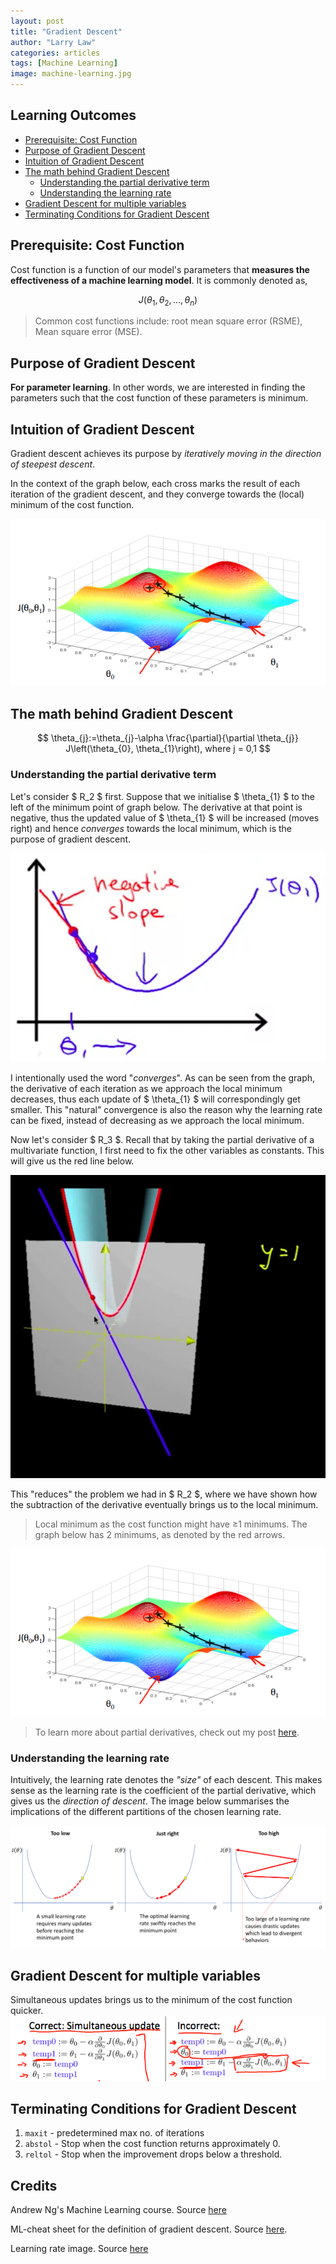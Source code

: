 ```yaml
---
layout: post
title: "Gradient Descent"
author: "Larry Law"
categories: articles
tags: [Machine Learning]
image: machine-learning.jpg
---
```

<!-- omit in toc -->
## Learning Outcomes
- [Prerequisite: Cost Function](#prerequisite-cost-function)
- [Purpose of Gradient Descent](#purpose-of-gradient-descent)
- [Intuition of Gradient Descent](#intuition-of-gradient-descent)
- [The math behind Gradient Descent](#the-math-behind-gradient-descent)
  - [Understanding the partial derivative term](#understanding-the-partial-derivative-term)
  - [Understanding the learning rate](#understanding-the-learning-rate)
- [Gradient Descent for multiple variables](#gradient-descent-for-multiple-variables)
- [Terminating Conditions for Gradient Descent](#terminating-conditions-for-gradient-descent)

## Prerequisite: Cost Function
Cost function is a function of our model's parameters that **measures the effectiveness of a machine learning model**. It is commonly denoted as,

$$ J(\theta_1, \theta_2, ..., \theta_n) $$

> Common cost functions include: root mean square error (RSME), Mean square error (MSE). 

## Purpose of Gradient Descent
**For parameter learning**. In other words, we are interested in finding the parameters such that the cost function of these parameters is minimum. 

## Intuition of Gradient Descent
Gradient descent achieves its purpose by _iteratively moving in the direction of steepest descent_.

In the context of the graph below, each cross marks the result of each iteration of the gradient descent, and they converge towards the (local) minimum of the cost function. 

![Gradient Descent](/assets/img/2019-12-09-gradient-descent/gradient-descent-3d.jpg)

## The math behind Gradient Descent

$$
\theta_{j}:=\theta_{j}-\alpha \frac{\partial}{\partial \theta_{j}} J\left(\theta_{0}, \theta_{1}\right), where j = 0,1
$$

### Understanding the partial derivative term
Let's consider \$ R_2 \$ first. Suppose that we initialise \$ \theta_{1} \$ to the left of the minimum point of graph below. The derivative at that point is negative, thus the updated value of \$ \theta_{1} \$ will be increased (moves right) and hence _converges_ towards the local minimum, which is the purpose of gradient descent.

![Gradient Descent](/assets/img/2019-12-09-gradient-descent/gradient-descent-2d.jpg)

I intentionally used the word "_converges_". As can be seen from the graph, the derivative of each iteration as we approach the local minimum decreases, thus each update of \$ \theta_{1} \$ will correspondingly get smaller. This "natural" convergence is also the reason why the learning rate can be fixed, instead of decreasing as we approach the local minimum.

Now let's consider \$ R_3 \$. Recall that by taking the partial derivative of a multivariate function, I first need to fix the other variables as constants. This will give us the red line below.

![Partial Derivative of Single Variable](/assets/img/2019-12-09-gradient-descent/partial-derivative-sv.jpg)

This "reduces" the problem we had in \$ R_2 \$, where we have shown how the subtraction of the derivative eventually brings us to the local minimum.
> Local minimum as the cost function might have ≥1 minimums. The graph below has 2 minimums, as denoted by the red arrows.

![Geometric interpretation of partial derivative of a two variables](/assets/img/2019-12-09-gradient-descent/gradient-descent-3d.jpg)
> To learn more about partial derivatives, check out my post [here](./partial-derivatives.html).

### Understanding the learning rate
Intuitively, the learning rate denotes the _"size"_ of each descent. This makes sense as the learning rate is the coefficient of the partial derivative, which gives us the _direction of descent_. The image below summarises the implications of the different partitions of the chosen learning rate.

![Learning rate](/assets/img/2019-12-09-gradient-descent/learning-rate.jpg)

## Gradient Descent for multiple variables
Simultaneous updates brings us to the minimum of the cost function quicker.
![Simultaneous update](/assets/img/2019-12-09-gradient-descent/simult-update.jpg)

## Terminating Conditions for Gradient Descent
1. `maxit` - predetermined max no. of iterations
2. `abstol` - Stop when the cost function returns approximately 0.
3. `reltol` - Stop when the improvement drops below a threshold.

<!-- omit in toc -->
## Credits
Andrew Ng's Machine Learning course. Source [here](https://www.coursera.org/learn/machine-learning)

ML-cheat sheet for the definition of gradient descent. Source [here](https://ml-cheatsheet.readthedocs.io/en/latest/gradient_descent.html).

Learning rate image. Source [here](https://medium.com/octavian-ai/how-to-use-the-learning-rate-finder-in-tensorflow-126210de9489)
